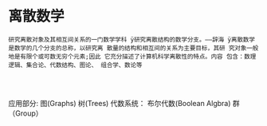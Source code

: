# 离散数学



```
研究离散对象及其相互间关系的一门数学学科 ÿ研究离散结构的数学分支。——辞海 ÿ离散数学是数学的几个分支的总称，以研究离 散量的结构和相互间的关系为主要目标，其研 究对象一般地是有限个或可数无穷个元素;因此 它充分描述了计算机科学离散性的特点。内容 包含：数理逻辑、集合论、代数结构、图论、 组合学、数论等


```

​	

应用部分:
图(Graphs)
树(Trees)
代数系统：
	布尔代数(Boolean Algbra) 
	群（Group）